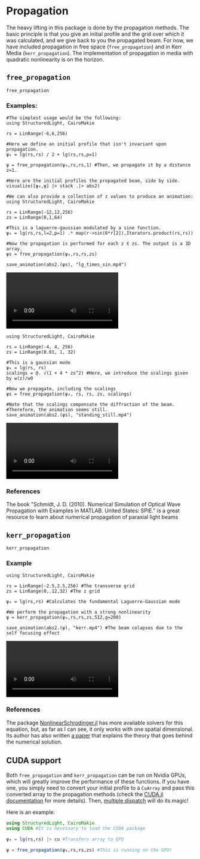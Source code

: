 # Propagation

The heavy lifting in this package is done by the propagation methods. The basic principle is that you give an initial profile and the grid over which it was calculated, and we give back to you the propagated beam. For now, we have included propagation in free space (`free_propagation`) and in Kerr Media (`kerr_propagation`). The implementation of propagation in media with quadratic nonlinearity is on the horizon.

## `free_propagation`

```@docs
free_propagation
```

### Examples:

```@example
#The simplest usage would be the following:
using StructuredLight, CairoMakie

rs = LinRange(-6,6,256)

#Here we define an initial profile that isn't invariant upon propagation.
ψ₀ = lg(rs,rs) / 2 + lg(rs,rs,p=1)

ψ = free_propagation(ψ₀,rs,rs,1) #Then, we propagate it by a distance z=1.

#Here are the initial profiles the propagated beam, side by side.
visualize([ψ₀,ψ] |> stack .|> abs2)
```

```@example
#We can also provide a collection of z values to produce an animation:
using StructuredLight, CairoMakie

rs = LinRange(-12,12,256)
zs = LinRange(0,1,64)

#This is a laguerre-gaussian modulated by a sine function.
ψ₀ = lg(rs,rs,l=2,p=1) .* map(r->sin(6*r[2]),Iterators.product(rs,rs))

#Now the propagation is performed for each z ∈ zs. The output is a 3D array.
ψs = free_propagation(ψ₀,rs,rs,zs)

save_animation(abs2.(ψs), "lg_times_sin.mp4")
```

![](lg_times_sin.mp4)

```@example
using StructuredLight, CairoMakie

rs = LinRange(-4, 4, 256)
zs = LinRange(0.01, 1, 32)

#This is a gaussian mode
ψ₀ = lg(rs, rs)
scalings = @. √(1 + 4 * zs^2) #Here, we introduce the scalings given by w(z)/w0

#Now we propagate, including the scalings
ψs = free_propagation(ψ₀, rs, rs, zs, scalings)

#Note that the scalings compensate the diffraction of the beam.
#Therefore, the animation seems still.
save_animation(abs2.(ψs), "standing_still.mp4")
```

![](standing_still.mp4)

### References

The book "Schmidt, J. D. (2010). Numerical Simulation of Optical Wave Propagation with Examples in MATLAB. United States: SPIE." is a great resource to learn about numerical propagation of paraxial light beams

## `kerr_propagation`

```@docs
kerr_propagation
```

### Example 
```@example
using StructuredLight, CairoMakie

rs = LinRange(-2.5,2.5,256) #The transverse grid
zs = LinRange(0,.12,32) #The z grid

ψ₀ = lg(rs,rs) #Calculates the fundamental Laguerre-Gaussian mode

#We perform the propagation with a strong nonlinearity
ψ = kerr_propagation(ψ₀,rs,rs,zs,512,g=200)

save_animation(abs2.(ψ), "kerr.mp4") #The beam colapses due to the self focusing effect
```

![](kerr.mp4)


### References

The package [NonlinearSchrodinger.jl](https://github.com/oashour/NonlinearSchrodinger.jl/tree/master) has more available solvers for this equation, but, as far as I can see, it only works with one spatial dimensional. Its author has also written [a paper](https://arxiv.org/abs/2103.14469) that explains the theory that goes behind the numerical solution.

## CUDA support

Both `free_propagation` and `kerr_propagation` can be run on Nvidia GPUs, which will greatly improve the performance of these functions. If you have one, you simply need to convert your initial profile to a `CuArray` and pass this converted array to the propagation methods (check the [CUDA.jl documentation](https://cuda.@examplegpu.org/stable/) for more details). Then, [multiple dispatch](https://docs.@examplelang.org/en/v1/manual/methods/#Methods) will do its magic!

Here is an example:
```julia
using StructuredLight, CairoMakie
using CUDA #It is necessary to load the CUDA package

ψ₀ = lg(rs,rs) |> cu #Transfers array to GPU

ψ = free_propagation(ψ₀,rs,rs,zs) #This is running on the GPU!
```